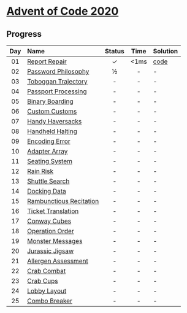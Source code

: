 # [Advent of Code 2020](https://adventofcode.com/2020/)

## Progress

| Day | Name | Status | Time | Solution | 
|:---:|:---|:---:|:---:|:---|
| 01 | [Report Repair](https://adventofcode.com/2020/day/1) | ✓ | <1ms | [code](https://github.com/wstaszewski/AdventOfCode/blob/main/C%23/AdventOfCode/Solutions/Year2020/Day01/Solution.cs) |
| 02 | [Password Philosophy](https://adventofcode.com/2020/day/2) | ½ | - | - |
| 03 | [Toboggan Trajectory](https://adventofcode.com/2020/day/3) | - | - | - |
| 04 | [Passport Processing](https://adventofcode.com/2020/day/4) | - | - | - |
| 05 | [Binary Boarding](https://adventofcode.com/2020/day/5) | - | - | - |
| 06 | [Custom Customs](https://adventofcode.com/2020/day/6) | - | - | - |
| 07 | [Handy Haversacks](https://adventofcode.com/2020/day/7) | - | - | - |
| 08 | [Handheld Halting](https://adventofcode.com/2020/day/8) | - | - | - |
| 09 | [Encoding Error](https://adventofcode.com/2020/day/9) | - | - | - |
| 10 | [Adapter Array](https://adventofcode.com/2020/day/10) | - | - | - |
| 11 | [Seating System](https://adventofcode.com/2020/day/11) | - | - | - |
| 12 | [Rain Risk](https://adventofcode.com/2020/day/12) | - | - | - |
| 13 | [Shuttle Search](https://adventofcode.com/2020/day/13) | - | - | - |
| 14 | [Docking Data](https://adventofcode.com/2020/day/14) | - | - | - |
| 15 | [Rambunctious Recitation](https://adventofcode.com/2020/day/15) | - | - | - |
| 16 | [Ticket Translation](https://adventofcode.com/2020/day/16) | - | - | - |
| 17 | [Conway Cubes](https://adventofcode.com/2020/day/17) | - | - | - |
| 18 | [Operation Order](https://adventofcode.com/2020/day/18) | - | - | - |
| 19 | [Monster Messages](https://adventofcode.com/2020/day/19) | - | - | - |
| 20 | [Jurassic Jigsaw](https://adventofcode.com/2020/day/20) | - | - | - |
| 21 | [Allergen Assessment](https://adventofcode.com/2020/day/21) | - | - | - |
| 22 | [Crab Combat](https://adventofcode.com/2020/day/22) | - | - | - |
| 23 | [Crab Cups](https://adventofcode.com/2020/day/23) | - | - | - |
| 24 | [Lobby Layout](https://adventofcode.com/2020/day/24) | - | - | - |
| 25 | [Combo Breaker](https://adventofcode.com/2020/day/25) | - | - | - |

